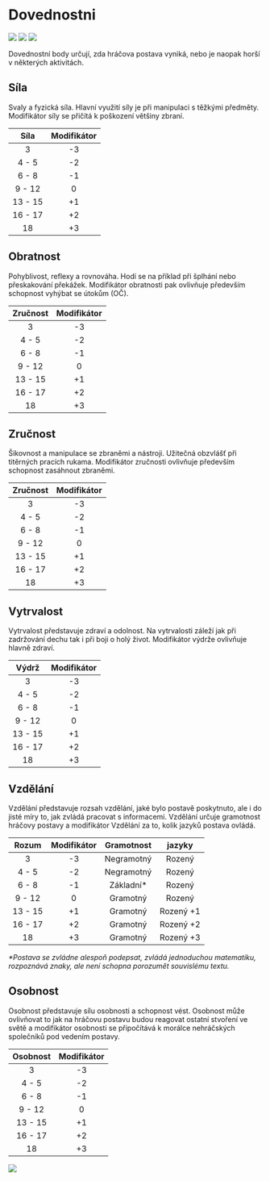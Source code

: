 # Dovednostni

<img src="/assets/sep_line.png"/>

<img src="/assets/Dovednosti.png" />

<img src="/assets/sep_line.png"/>

Dovednostní body určují, zda hráčova postava vyniká, nebo je naopak horší v některých aktivitách.

## Síla

Svaly a fyzická síla. Hlavní využití síly je při manipulaci s těžkými předměty. Modifikátor síly se přičítá k poškození většiny zbraní.

|  Síla   | Modifikátor |
| :-----: | :---------: |
|    3    |     -3      |
|  4 - 5  |     -2      |
|  6 - 8  |     -1      |
| 9 - 12  |      0      |
| 13 - 15 |     +1      |
| 16 - 17 |     +2      |
|   18    |     +3      |

## Obratnost

Pohyblivost, reflexy a rovnováha. Hodí se na příklad při šplhání nebo přeskakování překážek. Modifikátor obratnosti pak ovlivňuje především schopnost vyhýbat se útokům (OČ).

| Zručnost | Modifikátor |
| :------: | :---------: |
|    3     |     -3      |
|  4 - 5   |     -2      |
|  6 - 8   |     -1      |
|  9 - 12  |      0      |
| 13 - 15  |     +1      |
| 16 - 17  |     +2      |
|    18    |     +3      |

## Zručnost

Šikovnost a manipulace se zbraněmi a nástroji. Užitečná obzvlášť při titěrných pracích rukama. Modifikátor zručnosti ovlivňuje především schopnost zasáhnout zbraněmi.

| Zručnost | Modifikátor |
| :------: | :---------: |
|    3     |     -3      |
|  4 - 5   |     -2      |
|  6 - 8   |     -1      |
|  9 - 12  |      0      |
| 13 - 15  |     +1      |
| 16 - 17  |     +2      |
|    18    |     +3      |

## Vytrvalost

Vytrvalost představuje zdraví a odolnost. Na vytrvalosti záleží jak při zadržování dechu tak i při boji o holý život. Modifikátor výdrže ovlivňuje hlavně zdraví.

|  Výdrž  | Modifikátor |
| :-----: | :---------: |
|    3    |     -3      |
|  4 - 5  |     -2      |
|  6 - 8  |     -1      |
| 9 - 12  |      0      |
| 13 - 15 |     +1      |
| 16 - 17 |     +2      |
|   18    |     +3      |

## Vzdělání

Vzdělání představuje rozsah vzdělání, jaké bylo postavě poskytnuto, ale i do jisté míry to, jak zvládá pracovat s informacemi. Vzdělání určuje gramotnost hráčovy postavy a modifikátor Vzdělání za to, kolik jazyků postava ovládá.

|  Rozum  | Modifikátor | Gramotnost |  jazyky   |
| :-----: | :---------: | :--------: | :-------: |
|    3    |     -3      | Negramotný |  Rozený   |
|  4 - 5  |     -2      | Negramotný |  Rozený   |
|  6 - 8  |     -1      | Základní*  |  Rozený   |
| 9 - 12  |      0      |  Gramotný  |  Rozený   |
| 13 - 15 |     +1      |  Gramotný  | Rozený +1 |
| 16 - 17 |     +2      |  Gramotný  | Rozený +2 |
|   18    |     +3      |  Gramotný  | Rozený +3 |

*\*Postava se zvládne alespoň podepsat, zvládá jednoduchou matematiku, rozpoznává znaky, ale není schopna porozumět souvislému textu.*

## Osobnost

Osobnost představuje sílu osobnosti a schopnost vést. Osobnost může ovlivňovat to jak na hráčovu postavu budou reagovat ostatní stvoření ve světě a modifikátor osobnosti se připočítává k morálce nehráčských společníků pod vedením postavy.

| Osobnost | Modifikátor |
| :------: | :---------: |
|    3     |     -3      |
|  4 - 5   |     -2      |
|  6 - 8   |     -1      |
|  9 - 12  |      0      |
| 13 - 15  |     +1      |
| 16 - 17  |     +2      |
|    18    |     +3      |

<img src="/assets/sep_line.png"/>

